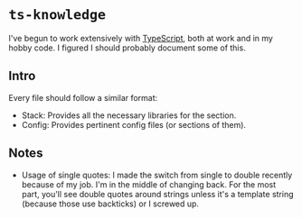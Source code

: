 # `ts-knowledge`

I've begun to work extensively with [TypeScript](https://www.typescriptlang.org/), both at work and in my hobby code. I figured I should probably document some of this.

## Intro

Every file should follow a similar format:

* Stack: Provides all the necessary libraries for the section.
* Config: Provides pertinent config files (or sections of them).

## Notes

* Usage of single quotes: I made the switch from single to double recently because of my job. I'm in the middle of changing back. For the most part, you'll see double quotes around strings unless it's a template string (because those use backticks) or I screwed up.